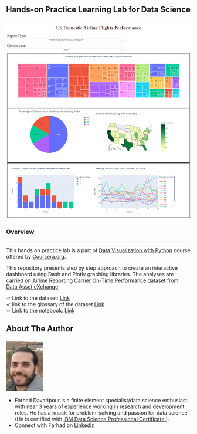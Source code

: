 ## Hands-on Practice Learning Lab for Data Science

![image](Dashboard.png)

### Overview
* * *
This hands on practice lab is a part of [Data Visualization with Python](https://www.coursera.org/learn/python-for-data-visualization?) course offered by [Coursera.org](https://www.coursera.org/).

This repository presents step by step approach to create an interactive dashboard using Dash and Plotly graphing libraries. The analyses are carried on [Airline Reporting Carrier On-Time Performance dataset](https://developer.ibm.com/exchanges/data/all/airline/) from [Data Asset eXchange](https://developer.ibm.com/exchanges/data/?utm_medium=Exinfluencer&utm_source=Exinfluencer&utm_content=000026UJ&utm_term=10006555&utm_id=NA-SkillsNetwork-wwwcourseraorg-SkillsNetworkCoursesIBMDeveloperSkillsNetworkDV0101ENSkillsNetwork20297740-2021-01-01&cm_mmc=Email_Newsletter-_-Developer_Ed%2BTech-_-WW_WW-_-SkillsNetwork-Courses-IBMDeveloperSkillsNetwork-DV0101EN-SkillsNetwork-20297740&cm_mmca1=000026UJ&cm_mmca2=10006555&cm_mmca3=M12345678&cvosrc=email.Newsletter.M12345678&cvo_campaign=000026UJ)

✓ Link to the dataset: [Link](https://cf-courses-data.s3.us.cloud-object-storage.appdomain.cloud/IBMDeveloperSkillsNetwork-DV0101EN-SkillsNetwork/Data%20Files/airline_data.csv)  
✓ link to the glossary of the dataset [Link](https://dax-cdn.cdn.appdomain.cloud/dax-airline/1.0.1/data-preview/index.html?_ga=2.83976473.1025912384.1640558225-1040743284.1639660199)  
✓ Link to the notebook: [Link](https://github.com/Farhad-Davaripour/Dashboarding_with_Python/blob/main/Notebook.ipynb)   


## About The Author

![image](MyImage-GitHub.jpg)


- Farhad Davaripour is a finite element specialist/data science enthusiast with near 3 years of experience working in research and development roles. He has a knack for problem-solving and passion for data science (He is certified with [IBM Data Science Professional Certificate.](https://www.coursera.org/professional-certificates/ibm-data-science?#courses)).
- Connect with Farhad on [LinkedIn](https://www.linkedin.com/in/farhad-davaripour/)
